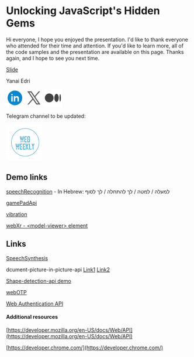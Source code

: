 # Unlocking JavaScript's Hidden Gems

Hi everyone,
I hope you enjoyed the presentation. I'd like to thank everyone who attended for their time and attention.
If you'd like to learn more, all of the code samples and the presentation are available on this page.
Thanks again, and I hope to see you next time.

[Slide](./assets/reversim24Slide.pdf)

Yanai Edri

[![Linkedin](./assets/icons8-linkedin-circled-48.png)](https://www.linkedin.com/in/yanaiedri/)
[![X(Twitter)](./assets/icons8-twitterx-48.png)](https://twitter.com/yanaiEdri)
[![Medium](./assets/icons8-medium-48.png)](https://medium.com/@yedri)

Telegram channel to be updated:

[![WebWeekly](./assets/webWeekly.png)](https://t.me/webWekkly)

## Demo links

[speechRecognition](./speechRecognition/index.html) - In Hebrew:
למעלה / למטה / לך להתחלה / לך לסוף

[gamePadApi](./gamePadApi/index.html)

[vibration](./vibration/index.html)

[webXr - \<model-viewer\> element](./webXr/index.html)

## Links

[SpeechSynthesis](https://mdn.github.io/dom-examples/web-speech-api/speak-easy-synthesis/)

dcument-picture-in-picture-api [Link1](https://lazy-guy.github.io/tomodoro/index.html) [Link2](https://document-picture-in-picture-api.glitch.me/)

[Shape-detection-api demo](https://ckeditor.github.io/labs/shape-detection-api/)

[webOTP](https://jsfh2.csb.app/)

[Web Authentication API](https://webauthn.io/)

#### Additional resources

[https://developer.mozilla.org/en-US/docs/Web/API](https://developer.mozilla.org/en-US/docs/Web/API)

[https://developer.chrome.com/](https://developer.chrome.com/)
